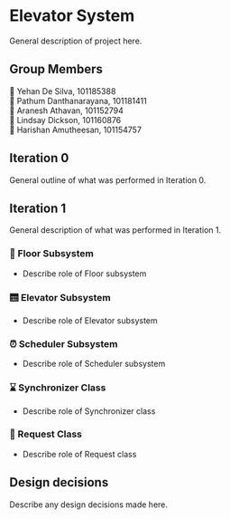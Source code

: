 # Elevator System

General description of project here.

## Group Members

🏅 Yehan De Silva, 101185388<br>
🏅 Pathum Danthanarayana, 101181411<br>
🏅 Aranesh Athavan, 101152794<br>
🏅 Lindsay Dickson, 101160876<br>
🏅 Harishan Amutheesan, 101154757<br>

## Iteration 0
General outline of what was performed in Iteration 0.

## Iteration 1
General description of what was performed in Iteration 1.

### 🏢 Floor Subsystem

* Describe role of Floor subsystem

### 🛗 Elevator Subsystem

* Describe role of Elevator subsystem

### ⏰ Scheduler Subsystem

* Describe role of Scheduler subsystem

### ⌛ Synchronizer Class
* Describe role of Synchronizer class

### 📢 Request Class
* Describe role of Request class

## Design decisions

Describe any design decisions made here.